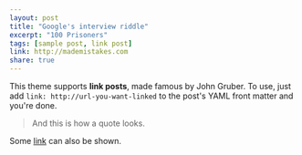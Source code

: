 ```yaml
---
layout: post
title: "Google's interview riddle"
excerpt: "100 Prisoners"
tags: [sample post, link post]
link: http://mademistakes.com
share: true
---
```


This theme supports **link posts**, made famous by John Gruber. To use, just add `link: http://url-you-want-linked` to the post's YAML front matter and you're done.

> And this is how a quote looks.

Some [link](http://www.mademistakes.com) can also be shown.
